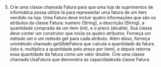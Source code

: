 5. Crie uma classe chamada Fatura para que uma loja de suprimentos
de informática possa utilizá-la para representar uma fatura de um item vendido na
loja. Uma Fatura deve incluir quatro informações que são os atributos da classe
Fatura: numero (String), a descrição (String), a quantidade comprada de um
item (int), e o preco (double). Sua classe deve conter um construtor que inicia os
quatro atributos. Forneça um método set e um método get para cada atributo. Além
disso, forneça ummétodo chamado getQtdeFatura que calcula a quantidade da fatura
(isto é, multiplica a quantidade pelo preço por item), e depois retorna essa quantidade
da fatura como um valor double. Crie uma classe chamada UsaFatura que
demonstra as capacidadesda classe Fatura.
